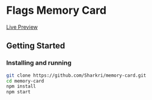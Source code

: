 # Flags Memory Card

[Live Preview](https://sharkri.github.io/memory-card/)

## Getting Started

### Installing and running

```bash
git clone https://github.com/Sharkri/memory-card.git
cd memory-card
npm install
npm start
```

